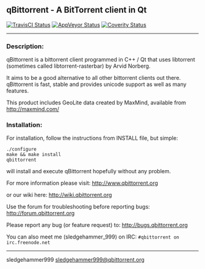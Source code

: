 qBittorrent - A BitTorrent client in Qt
------------------------------------------

[![TravisCI Status](https://travis-ci.org/qbittorrent/qBittorrent.svg?branch=master)](https://travis-ci.org/qbittorrent/qBittorrent)
[![AppVeyor Status](https://ci.appveyor.com/api/projects/status/github/qbittorrent/qBittorrent?branch=master&svg=true)](https://ci.appveyor.com/project/qbittorrent/qBittorrent)
[![Coverity Status](https://scan.coverity.com/projects/5494/badge.svg)](https://scan.coverity.com/projects/5494)
********************************
### Description:
qBittorrent is a bittorrent client programmed in C++ / Qt that uses
libtorrent (sometimes called libtorrent-rasterbar) by Arvid Norberg.

It aims to be a good alternative to all other bittorrent clients
out there. qBittorrent is fast, stable and provides unicode
support as well as many features.

This product includes GeoLite data created by MaxMind, available from
http://maxmind.com/

### Installation:
For installation, follow the instructions from INSTALL file, but simple:

```
./configure
make && make install
qbittorrent
```

will install and execute qBittorrent hopefully without any problem.

For more information please visit:
http://www.qbittorrent.org

or our wiki here:
http://wiki.qbittorrent.org

Use the forum for troubleshooting before reporting bugs:
http://forum.qbittorrent.org

Please report any bug (or feature request) to:
http://bugs.qbittorrent.org

You can also meet me (sledgehammer_999) on IRC:
`#qbittorrent on irc.freenode.net`

------------------------------------------
sledgehammer999 <sledgehammer999@qbittorrent.org>

